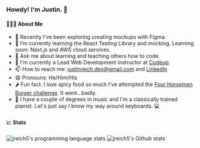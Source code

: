 ### Howdy! I'm Justin. 👋

#### 👨🏻‍💻 About Me

- 🔭 Recently I've been exploring creating mockups with Figma.
- 🌱 I’m currently learning the React Testing Library and mocking. Learning soon: Next.js and AWS cloud services.
- 💬 Ask me about learning and teaching others how to code.
- 💼 I'm currently a Lead Web Development Instructor at [Codeup](https://codeup.com/).
- 📫 How to reach me: [justinreich.dev@gmail.com](mailto:justinreich.dev@gamil.com) and [LinkedIn](https://www.linkedin.com/in/justin-reich/)
- 😄 Pronouns: He/Him/His
- 🌶️ Fun fact: I love spicy food so much I've attempted the [Four Horsemen Burger challenge](https://www.mychunkysburgers.com/4-horsemen). It went...badly.
- 🎹 I have a couple of degrees in music and I'm a classically trained pianist. Let's just say I know my way around keyboards. 💻 

#### 📈 Stats
  
<img align=center src="https://github-readme-stats.vercel.app/api/top-langs/?username=jreich5&layout=compact&text_color=daf7dc&bg_color=151515" alt="jreich5's programming language stats">

<img align=center src="https://github-readme-stats.vercel.app/api?username=jreich5&include_all_commits=true&count_private=true&show_icons=true&line_height=20&title_color=7A7ADB&icon_color=2234AE&text_color=D3D3D3&bg_color=0,000000,130F40" alt="jreich5's Github stats">

  
